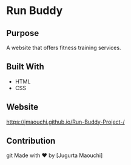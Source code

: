 # Run Buddy

## Purpose
A website that offers fitness training services.

## Built With
* HTML
* CSS

## Website
https://jmaouchi.github.io/Run-Buddy-Project-/

## Contribution
git Made with ❤️ by [Jugurta Maouchi] 
